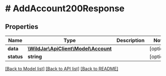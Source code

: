 # # AddAccount200Response

## Properties

Name | Type | Description | Notes
------------ | ------------- | ------------- | -------------
**data** | [**\WildJar\ApiClient\Model\Account**](Account.md) |  | [optional]
**status** | **string** |  | [optional]

[[Back to Model list]](../../README.md#models) [[Back to API list]](../../README.md#endpoints) [[Back to README]](../../README.md)
